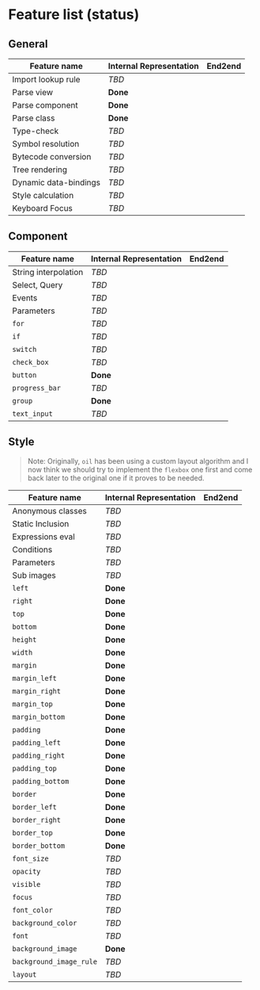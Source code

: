 # Feature list (status)

## General

| Feature name            | Internal Representation | End2end            |
| ----------------------- | ----------------------- | ------------------ |
| Import lookup rule      |           *TBD*         |                    |
| Parse view              |          **Done**       |                    |
| Parse component         |          **Done**       |                    |
| Parse class             |          **Done**       |                    |
| Type-check              |           *TBD*         |                    |
| Symbol resolution       |           *TBD*         |                    |
| Bytecode conversion     |           *TBD*         |                    |
| Tree rendering          |           *TBD*         |                    |
| Dynamic data-bindings   |           *TBD*         |                    |
| Style calculation       |           *TBD*         |                    |
| Keyboard Focus          |           *TBD*         |                    |

## Component

| Feature name            | Internal Representation | End2end            |
| ----------------------- | ----------------------- | ------------------ |
| String interpolation    |           *TBD*         |                    |
| Select, Query           |           *TBD*         |                    |
| Events                  |           *TBD*         |                    |
| Parameters              |           *TBD*         |                    |
| `for`                   |           *TBD*         |                    |
| `if`                    |           *TBD*         |                    |
| `switch`                |           *TBD*         |                    |
| `check_box`             |           *TBD*         |                    |
| `button`                |          **Done**       |                    |
| `progress_bar`          |           *TBD*         |                    |
| `group`                 |          **Done**       |                    |
| `text_input`            |           *TBD*         |                    |

## Style

> Note: Originally, `oil` has been using a custom layout algorithm
>       and I now think we should try to implement the `flexbox` one
>       first and come back later to the original one if it proves
>       to be needed.

| Feature name            | Internal Representation | End2end            |
| ----------------------- | ----------------------- | ------------------ |
| Anonymous classes       |           *TBD*         |                    |
| Static Inclusion        |           *TBD*         |                    |
| Expressions eval        |           *TBD*         |                    |
| Conditions              |           *TBD*         |                    |
| Parameters              |           *TBD*         |                    |
| Sub images              |           *TBD*         |                    |
| `left`                  |          **Done**       |                    |
| `right`                 |          **Done**       |                    |
| `top`                   |          **Done**       |                    |
| `bottom`                |          **Done**       |                    |
| `height`                |          **Done**       |                    |
| `width`                 |          **Done**       |                    |
| `margin`                |          **Done**       |                    |
| `margin_left`           |          **Done**       |                    |
| `margin_right`          |          **Done**       |                    |
| `margin_top`            |          **Done**       |                    |
| `margin_bottom`         |          **Done**       |                    |
| `padding`               |          **Done**       |                    |
| `padding_left`          |          **Done**       |                    |
| `padding_right`         |          **Done**       |                    |
| `padding_top`           |          **Done**       |                    |
| `padding_bottom`        |          **Done**       |                    |
| `border`                |          **Done**       |                    |
| `border_left`           |          **Done**       |                    |
| `border_right`          |          **Done**       |                    |
| `border_top`            |          **Done**       |                    |
| `border_bottom`         |          **Done**       |                    |
| `font_size`             |           *TBD*         |                    |
| `opacity`               |           *TBD*         |                    |
| `visible`               |           *TBD*         |                    |
| `focus`                 |           *TBD*         |                    |
| `font_color`            |           *TBD*         |                    |
| `background_color`      |           *TBD*         |                    |
| `font`                  |           *TBD*         |                    |
| `background_image`      |          **Done**       |                    |
| `background_image_rule` |           *TBD*         |                    |
| `layout`                |           *TBD*         |                    |
